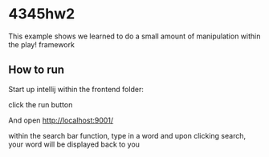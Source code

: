 # 4345hw2
This example shows we learned to do a small amount of manipulation within the play! framework

## How to run

Start up intellij within the frontend folder:

click the run button

And open <http://localhost:9001/>

within the search bar function, type in a word and upon clicking search, your word will be displayed back to you
